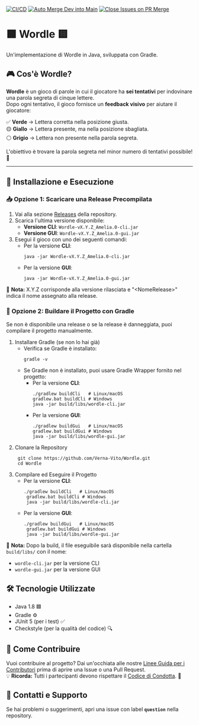 [![CI/CD](https://github.com/Verna-Vito/Wordle/actions/workflows/deploy.yml/badge.svg)](https://github.com/Verna-Vito/Wordle/actions/workflows/deploy.yml) [![Auto Merge Dev into Main](https://github.com/Verna-Vito/Wordle/actions/workflows/auto_merge_dev_to_main.yml/badge.svg)](https://github.com/Verna-Vito/Wordle/actions/workflows/auto_merge_dev_to_main.yml) [![Close Issues on PR Merge](https://github.com/Verna-Vito/Wordle/actions/workflows/close-issue.yml/badge.svg)](https://github.com/Verna-Vito/Wordle/actions/workflows/close-issue.yml)

# 🟩 Wordle 🟨  
Un'implementazione di Wordle in Java, sviluppata con Gradle.

## 🎮 Cos'è Wordle?
**Wordle** è un gioco di parole in cui il giocatore ha **sei tentativi** per indovinare una parola segreta di cinque lettere.  
Dopo ogni tentativo, il gioco fornisce un **feedback visivo** per aiutare il giocatore:  

✅ **Verde** → Lettera corretta nella posizione giusta.  
🟡 **Giallo** → Lettera presente, ma nella posizione sbagliata.  
⚪ **Grigio** → Lettera non presente nella parola segreta.  

L'obiettivo è trovare la parola segreta nel minor numero di tentativi possibile! 🎯  

---

## 🚀 Installazione e Esecuzione
### 📥 Opzione 1: Scaricare una Release Precompilata
1. Vai alla sezione [Releases](https://github.com/Verna-Vito/Wordle/releases) della repository.
2. Scarica l'ultima versione disponibile:  
   - **Versione CLI**: `Wordle-vX.Y.Z_Amelia.0-cli.jar`  
   - **Versione GUI**: `Wordle-vX.Y.Z_Amelia.0-gui.jar`  
3. Esegui il gioco con uno dei seguenti comandi:  
   - Per la versione **CLI**:  
     ```
     java -jar Wordle-vX.Y.Z_Amelia.0-cli.jar
     ```
   - Per la versione **GUI**:  
     ```
     java -jar Wordle-vX.Y.Z_Amelia.0-gui.jar
     ```
📌 **Nota:** X.Y.Z corrisponde alla versione rilasciata e "\<NomeRelease>" indica il nome assegnato alla release.

### 🔧 Opzione 2: Buildare il Progetto con Gradle
Se non è disponibile una release o se la release è danneggiata, puoi compilare il progetto manualmente.

1. Installare Gradle (se non lo hai già)
   - Verifica se Gradle è installato:
      ```
      gradle -v
      ```
    - Se Gradle non è installato, puoi usare Gradle Wrapper fornito nel progetto:
      - Per la versione **CLI**:  
         ```
         ./gradlew buildCli   # Linux/macOS
         gradlew.bat buildCli # Windows
         java -jar build/libs/wordle-cli.jar
         ```
      - Per la versione **GUI**:  
         ```
         ./gradlew buildGui   # Linux/macOS
         gradlew.bat buildGui # Windows
         java -jar build/libs/wordle-gui.jar
         ```
2. Clonare la Repository
   ```
    git clone https://github.com/Verna-Vito/Wordle.git
    cd Wordle
   ```
3. Compilare ed Eseguire il Progetto
   - Per la versione **CLI**:  
     ```
     ./gradlew buildCli   # Linux/macOS
      gradlew.bat buildCli # Windows
      java -jar build/libs/wordle-cli.jar
     ```
   - Per la versione **GUI**:  
     ```
     ./gradlew buildGui   # Linux/macOS
      gradlew.bat buildGui # Windows
      java -jar build/libs/wordle-gui.jar
     ```

📌 **Nota:** Dopo la build, il file eseguibile sarà disponibile nella cartella `build/libs/` con il nome:
- `wordle-cli.jar` per la versione CLI
- `wordle-gui.jar` per la versione GUI

## 🛠 Tecnologie Utilizzate
- Java 1.8 🟦
- Gradle ⚙️
- JUnit 5 (per i test) ✅
- Checkstyle (per la qualità del codice) 🔍

## 🤝 Come Contribuire
Vuoi contribuire al progetto? Dai un'occhiata alle nostre [Linee Guida per i Contributori](CONTRIBUTING.md) prima di aprire una Issue o una Pull Request.  
💡 **Ricorda:** Tutti i partecipanti devono rispettare il [Codice di Condotta](CODE_OF_CONDUCT.md). 🚀

## 📢 Contatti e Supporto
Se hai problemi o suggerimenti, apri una issue con label **`question`** nella repository.